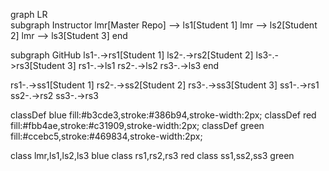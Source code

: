 
graph LR	
subgraph Instructor
lmr[Master Repo] --> ls1[Student 1]
lmr --> ls2[Student 2]
lmr --> ls3[Student 3]
end

subgraph GitHub
ls1-.->rs1[Student 1]
ls2-.->rs2[Student 2]
ls3-.->rs3[Student 3]
rs1-.->ls1
rs2-.->ls2
rs3-.->ls3
end

rs1-.->ss1[Student 1]
rs2-.->ss2[Student 2]
rs3-.->ss3[Student 3]
ss1-.->rs1
ss2-.->rs2
ss3-.->rs3

classDef blue fill:#b3cde3,stroke:#386b94,stroke-width:2px;
classDef red fill:#fbb4ae,stroke:#c31909,stroke-width:2px;
classDef green fill:#ccebc5,stroke:#469834,stroke-width:2px;

class lmr,ls1,ls2,ls3 blue
class rs1,rs2,rs3 red
class ss1,ss2,ss3 green